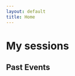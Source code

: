 ```yaml
---
layout: default
title: Home
---
```


# My sessions

<div id="upcoming-section" style="display:none">
  ## Upcoming Events

  <ul id="upcoming-events"></ul>
</div>

## Past Events

<ul id="past-events"></ul>

<script>
const apiUrl = "https://sessionize.com/api/speaker/json/42z601511p"; // <-- Replace with your real ID

function formatDate(iso) {
  if (!iso) return '';
  const d = new Date(iso);
  return d.toLocaleDateString(undefined, { year: 'numeric', month: 'short', day: 'numeric' });
}

fetch(apiUrl)
  .then(r => r.json())
  .then(data => {
    const today = new Date();
    const events = (data.events || []).slice();
    events.sort((a, b) => new Date(b.eventStartDate) - new Date(a.eventStartDate)); // Most recent first

    const upcoming = [];
    const past = [];

    for (const ev of events) {
      const endDate = ev.eventEndDate ? new Date(ev.eventEndDate) : null;
      const startDate = ev.eventStartDate ? new Date(ev.eventStartDate) : null;
      if (
        (endDate && endDate >= today) ||
        (!endDate && startDate && startDate >= today)
      ) {
        upcoming.push(ev);
      } else {
        past.push(ev);
      }
    }

    // Show or hide upcoming section
    const upcomingSection = document.getElementById("upcoming-section");
    if (upcoming.length) {
      upcomingSection.style.display = "";
      document.getElementById('upcoming-events').innerHTML = upcoming.map(ev => `
        <li>
          <a href="${ev.website || '#'}" target="_blank" rel="noopener">
            <strong>${ev.name}</strong>
          </a>
          <br>
          ${ev.location ? `<span>${ev.location}</span><br>` : ""}
          <span>
            ${formatDate(ev.eventStartDate)}
            ${ev.eventEndDate && ev.eventEndDate !== ev.eventStartDate
              ? " – " + formatDate(ev.eventEndDate)
              : ''
            }
          </span>
        </li>
      `).join('');
    } else {
      upcomingSection.style.display = "none";
    }

    // Render past events as before
    const pastList = document.getElementById("past-events");
    pastList.innerHTML = past.length
      ? past.map(ev => `
          <li>
            <a href="${ev.website || '#'}" target="_blank" rel="noopener">
              <strong>${ev.name}</strong>
            </a>
            <br>
            ${ev.location ? `<span>${ev.location}</span><br>` : ""}
            <span>
              ${formatDate(ev.eventStartDate)}
              ${ev.eventEndDate && ev.eventEndDate !== ev.eventStartDate
                ? " – " + formatDate(ev.eventEndDate)
                : ''
              }
            </span>
          </li>
        `).join('')
      : "<li>None</li>";
  })
  .catch(() => {
    document.getElementById('upcoming-section').style.display = "none";
    document.getElementById('past-events').innerHTML = "<li>Couldn't load events.</li>";
  });
</script>

<style>
#upcoming-events, #past-events {
  list-style: none;
  padding: 0;
  margin-left: 0;
}
#upcoming-events li, #past-events li {
  margin-bottom: 1.5em;
  background: #23232d;
  padding: 1em;
  border-radius: 6px;
  border-left: 3px solid #2fd4ff;
}
#upcoming-events strong, #past-events strong { color: #fff; }
#upcoming-events span, #past-events span { color: #cfcfcf; }
</style>
